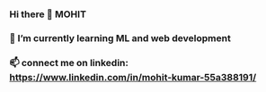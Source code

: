 ### Hi there 👋 MOHIT
 ### 🌱 I’m currently learning ML and web development
### 📫 connect me on linkedin: https://www.linkedin.com/in/mohit-kumar-55a388191/

<!--
**dbmohit/dbmohit** is a ✨ _special_ ✨ repository because its `README.md` (this file) appears on your GitHub profile.

Here are some ideas to get you started:
- 🌱 I’m currently learning ML and web development
- 📫 connect me on linkedin: https://www.linkedin.com/in/mohit-kumar-55a388191/
-->
